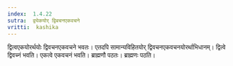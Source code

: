 ```yaml
---
index:  1.4.22
sutra:  द्व्येकयोर् द्विबचनएकवचने
vritti:  kashika 
---
```


द्वित्वएकयोरर्थयोः द्विवचनएकवचने भवतः। एतदपि सामान्यविहितयोर् द्विवचनएकवचनयोरर्थाभिधानम्। द्वित्वे द्विवच्नं भवति। एकत्वे एकवचनं भवति। ब्राह्मणौ पठतः। ब्राह्मणः पठति।

